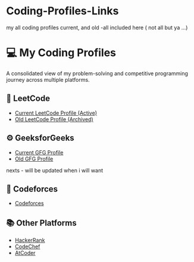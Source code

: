 # Coding-Profiles-Links
my all coding profiles current, and old -all included here ( not all but ya ...)

# 💻 My Coding Profiles

A consolidated view of my problem-solving and competitive programming journey across multiple platforms.

## 🌟 LeetCode

- [Current LeetCode Profile (Active)](https://leetcode.com/bhagatsinghswe/)
- [Old LeetCode Profile (Archived)](https://leetcode.com/bhagat72061/)

## ⚙️ GeeksforGeeks

- [Current GFG Profile](https://auth.geeksforgeeks.org/user/bhagatsinghswe/)
- [Old GFG Profile](https://auth.geeksforgeeks.org/user/bhagat72061/)



nexts -  will be updated when i will want

## 📘 Codeforces
- [Codeforces](https://codeforces.com/profile/your_username)  

## 📚 Other Platforms
- [HackerRank](https://www.hackerrank.com/your_username)
- [CodeChef](https://www.codechef.com/users/your_username)
- [AtCoder](https://atcoder.jp/users/your_username)
